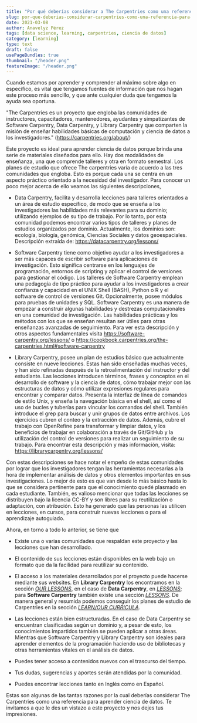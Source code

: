 ```yaml
---
title: "Por qué deberías considerar a The Carpentries como una referencia para aprender ciencia de datos"
slug: por-que-deberias-considerar-carpentries-como-una-referencia-para-aprender-ciencia-de-datos
date: 2021-03-08
author: Anavelyz Pérez
tags: [data science, learning, carpentries, ciencia de datos]
category: [learning]
type: text
draft: false
usePageBundles: true
thumbnail: "/header.png"
featureImage: "/header.png"
---
```



<!-- # Por qué deberías considerar a The Carpentries como una referencia para aprender ciencia de datos -->



Cuando estamos por aprender y comprender al máximo sobre algo en específico, es vital que tengamos fuentes de información que nos hagan este proceso más sencillo, y que ante cualquier duda que tengamos la ayuda sea oportuna.

<!-- TEASER_END -->

"The Carpentries es un proyecto que engloba las comunidades de instructores, capacitadores, mantenedores, ayudantes y simpatizantes de Software Carpentry, Data Carpentry, y Library Carpentry que comparten la misión de enseñar habilidades básicas de computación y ciencia de datos a los investigadores."
(https://carpentries.org/about/)

Este proyecto es ideal para aprender ciencia de datos porque brinda una serie de materiales diseñados para ello. Hay dos modalidades de enseñanza, una que comprende talleres y otra en formato semestral. Los planes de estudio que ofrece The carpentries varía de acuerdo a las tres comunidades que engloba. Esto es porque cada una se centra en un aspecto práctico orientado a la necesidad del investigador. Para conocer un poco mejor acerca de ello veamos las siguientes descripciones,

- Data Carpentry, facilita y desarrolla lecciones para talleres orientados a un área de estudio específico, de modo que se enseña a los investigadores las habilidades más relevantes para su dominio; utilizando ejemplos de su tipo de trabajo. Por lo tanto, por esta comunidad podemos encontrar varios tipos de talleres y planes de estudios organizados por dominio. Actualmente, los dominios son: ecología, biología, genómica, Ciencias Sociales y datos geoespaciales. Descripción extraída de: https://datacarpentry.org/lessons/

- Software Carpentry tiene como objetivo ayudar a los investigadores a ser más capaces de escribir software para aplicaciones de investigación. Esto significa centrarse en los lenguajes de programación, entornos de scripting y aplicar el control de versiones para gestionar el código.
  Los talleres de Software Carpentry emplean una pedagogía de tipo práctico para ayudar a los investigadores a crear confianza y capacidad en el UNIX Shell (BASH), Python o R y el software de control de versiones Git. Opcionalmente, posee módulos para pruebas de unidades y SQL.
  Software Carpentry es una manera de empezar a construir algunas habilidades y destrezas computacionales en una comunidad de investigación. Las habilidades prácticas y los métodos con los que se enseñan resultan ser útiles para otras enseñanzas avanzadas de seguimiento. Para ver esta descripción y otros aspectos fundamentales visita https://software-carpentry.org/lessons/ o https://cookbook.carpentries.org/the-carpentries.html#software-carpentry

- Library Carpentry, posee un plan de estudios básico que actualmente consiste en nueve lecciones. Estas han sido enseñadas muchas veces, y han sido refinadas después de la retroalimentación del instructor y del estudiante. Las lecciones introducen términos, frases y conceptos en el desarrollo de software y la ciencia de datos, cómo trabajar mejor con las estructuras de datos y cómo utilizar expresiones regulares para encontrar y comparar datos. Presenta la interfaz de línea de comandos de estilo Unix, y enseña la navegación básica en el shell, así como el uso de bucles y tuberías para vincular los comandos del shell. También introduce el grep para buscar y unir grupos de datos entre archivos. Los ejercicios cubren el conteo y la extracción de datos. Además, cubre el trabajo con OpenRefine para transformar y limpiar datos, y los beneficios de trabajar en colaboración a través de Git/GitHub y la utilización del control de versiones para realizar un seguimiento de su trabajo. Para encontrar esta descripción y más información, visita: https://librarycarpentry.org/lessons/

Con estas descripciones se hace notar el empeño de estas comunidades por lograr que los investigadores tengan las herramientas necesarias a la hora de implementar análisis de datos y otros elementos importantes en sus investigaciones. Lo mejor de esto es que van desde lo más básico hasta lo que se considera pertinente para que el conocimiento quedé plasmado en cada estudiante.
También, es valioso mencionar que todas las lecciones se distribuyen bajo la licencia CC-BY y son libres para su reutilización o adaptación, con atribución. Esto ha generado que las personas las utilicen en lecciones, en cursos, para construir nuevas lecciones o para el aprendizaje autoguiado.

Ahora, en torno a todo lo anterior, se tiene que

- Existe una o varias comunidades que respaldan este proyecto y las lecciones que han desarrollado.

- El contenido de sus lecciones están disponibles en la web bajo un formato que da la facilidad para reutilizar su contenido.

- El acceso a los materiales desarrollados por el proyecto puede hacerse mediante sus websites.
En **Library Carpentry** los encontramos en la sección [*OUR LESSONS*](https://librarycarpentry.org/lessons), en el caso de **Data Carpentry**, en [*LESSONS*](https://datacarpentry.org/lessons/); para **Software Carpentry** también existe una sección [*LESSONS*](https://software-carpentry.org/lessons/). De manera general y resumida podemos conseguir los planes de estudio de Carpentries en la sección [*LEARN/OUR CURRICULA*](https://carpentries.org/workshops-curricula/).

- Las lecciones están bien estructuradas. En el caso de Data Carpentry se encuentran clasificadas según un dominio y, a pesar de esto, los conocimientos impartidos también se pueden aplicar a otras áreas. Mientras que Software Carpentry y Library Carpentry son ideales para aprender elementos de la programación haciendo uso de bibliotecas y otras herramientas vitales en el análisis de datos.

- Puedes tener acceso a contenidos nuevos con el trascurso del tiempo.

- Tus dudas, sugerencias y aportes serán atendidas por la comunidad.

- Puedes encontrar lecciones tanto en Inglés como en Español.

Estas son algunas de las tantas razones por la cual deberías considerar The Carpentries como una referencia para aprender ciencia de datos. Te invitamos a que le des un vistazo a este proyecto y nos dejes tus impresiones.
